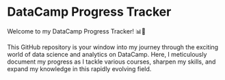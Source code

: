 # DataCamp Progress Tracker

Welcome to my DataCamp Progress Tracker! 📊🚀

This GitHub repository is your window into my journey through the exciting world of data science and analytics on DataCamp. Here, I meticulously document my progress as I tackle various courses, sharpen my skills, and expand my knowledge in this rapidly evolving field.
